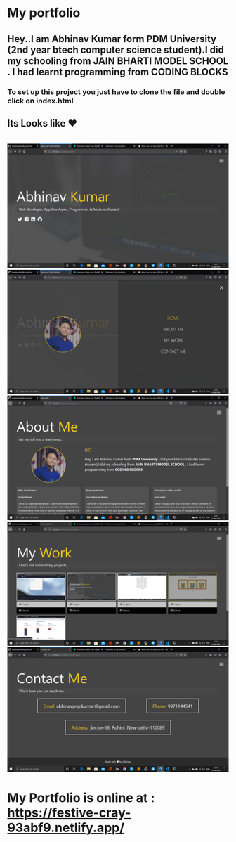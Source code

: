 # My portfolio

## Hey..I am Abhinav Kumar form <b>PDM University</b> (2nd year btech computer science student).I did my schooling from <b>JAIN BHARTI MODEL SCHOOL </b> . I had learnt programming  from <b>CODING BLOCKS</b></p>
    
### To set up this project you just have to clone the file and double click on index.html

## Its Looks like ❤ 
<br>
<img src = "/dist/img/sc2.png">
<br>
<img src = "/dist/img/sc1.png">
<br>
<img src = "/dist/img/sc3.png">
<br>
<img src = "/dist/img/sc4.png">
<br>
<img src = "/dist/img/sc5.png">
<br>

# My Portfolio is online at : <a herf = "https://festive-cray-93abf9.netlify.app/">https://festive-cray-93abf9.netlify.app/</a>